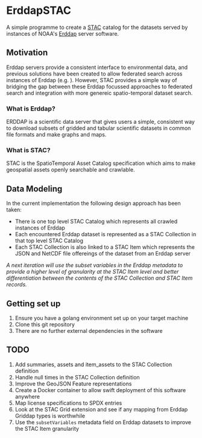 # ErddapSTAC

A simple programme to create a [STAC](https://github.com/radiantearth/stac-spec)
catalog for the datasets served by instances of NOAA's 
[Erddap](https://github.com/ERDDAP/erddap) server software.

## Motivation

Erddap servers provide a consistent interface to environmental data, and
previous solutions have been created to allow federated search across instances
of Erddap (e.g. ). However, STAC provides a simple way of bridging the gap
between these Erddap focussed approaches to federated search and integration
with more genereic spatio-temporal dataset search.

### What is Erddap?

ERDDAP is a scientific data server that gives users a simple, consistent way to 
download subsets of gridded and tabular scientific datasets in common file 
formats and make graphs and maps.

### What is STAC?

STAC is the SpatioTemporal Asset Catalog specification which aims to make
geospatial assets openly searchable and crawlable.

## Data Modeling

In the current implementation the following design approach has been taken:

- There is one top level STAC Catalog which represents all crawled instances of Erddap
- Each encountered Erddap dataset is represented as a STAC Collection in that top level STAC Catalog
- Each STAC Collection is also linked to a STAC Item which represents the JSON and NetCDF file offereings of the dataset from an Erddap server

_A next iteration will use the subset variables in the Erddap metadata to provide a higher level of granularity at the STAC Item level and better differentiation between the contents of the STAC Collection and STAC Item records._

## Getting set up

1. Ensure you have a golang environment set up on your target machine
1. Clone this git repository
1. There are no further external dependencies in the software

## TODO
1. Add summaries, assets and item_assets to the STAC Collection definition
1. Handle null times in the STAC Collection definition
1. Improve the GeoJSON Feature representations
1. Create a Docker container to allow swift deployment of this software anywhere
1. Map license specifications to SPDX entries
1. Look at the STAC Grid extension and see if any mapping from Erddap Griddap types is worthwhile
1. Use the `subsetVariables` metadata field on Erddap datasets to improve the STAC Item granularity